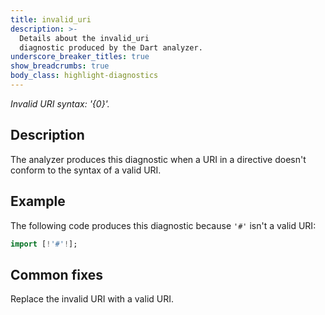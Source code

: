 ```yaml
---
title: invalid_uri
description: >-
  Details about the invalid_uri
  diagnostic produced by the Dart analyzer.
underscore_breaker_titles: true
show_breadcrumbs: true
body_class: highlight-diagnostics
---
```


_Invalid URI syntax: '{0}'._

## Description

The analyzer produces this diagnostic when a URI in a directive doesn't
conform to the syntax of a valid URI.

## Example

The following code produces this diagnostic because `'#'` isn't a valid
URI:

```dart
import [!'#'!];
```

## Common fixes

Replace the invalid URI with a valid URI.
